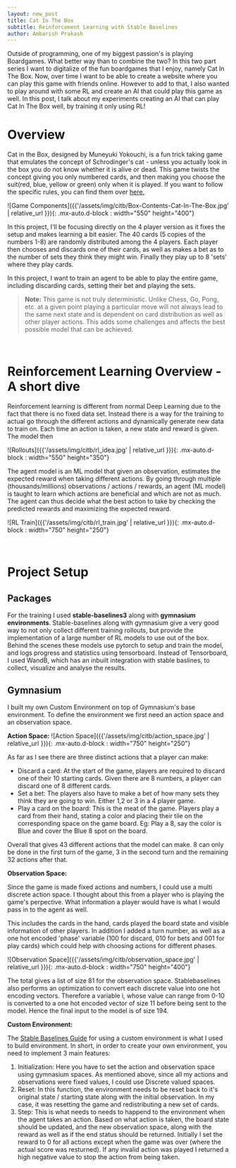 ```yaml
---
layout: new_post
title: Cat In The Box
subtitle: Reinforcement Learning with Stable Baselines
author: Ambarish Prakash
---
```


Outside of programming, one of my biggest passion's is playing Boardgames. What better way than to combine the two? In this two part series I want to digitalize of the fun boardgames that I enjoy, namely Cat In The Box. Now, over time I want to be able to create a website where you can play this game with friends online. However to add to that, I also wanted to play around with some RL and create an AI that could play this game as well. In this post, I talk about my experiments creating an AI that can play Cat In The Box well, by training it only using RL!


# Overview

Cat in the Box, designed by Muneyuki Yokouchi, is a fun trick taking game that emulates the concept of Schrodinger's cat - unless you actually look in the box you do not know whether it is alive or dead. This game twists the concept giving you only numbered cards, and then making you choose the suit(red, blue, yellow or green) only when it is played. If you want to follow the specific rules, you can find them over [here.](https://pegasus.de/media/pdf/39/18/8f/4250231736483_en.pdf)

![Game Components]({{'/assets/img/citb/Box-Contents-Cat-In-The-Box.jpg' | relative_url }}){: .mx-auto.d-block : width="550" height="400"}

In this project, I'll be focusing directly on the 4 player version as it fixes the setup and makes learning a bit easier. The 40 cards (5 copies of the numbers 1-8) are randomly distributed among the 4 players. Each player then chooses and discards one of their cards, as well as makes a bet as to the number of sets they think they might win. Finally they play up to 8 'sets' where they play cards.

In this project, I want to train an agent to be able to play the entire game, including discarding cards, setting their bet and playing the sets.


> **Note:** This game is not truly deterministic. Unlike Chess, Go, Pong, etc. at a given point playing a particular move will not always lead to the same next state and is dependent on card distribution as well as other player actions. This adds some challenges and affects the best possible model that can be achieved. 

<br>

# Reinforcement Learning Overview - A short dive

Reinforcement learning is different from normal Deep Learning due to the fact that there is no fixed data set. Instead there is a way for the training to actual go through the different actions and dynamically generate new data to train on. Each time an action is taken, a new state and reward is given. The model then 

![Rollouts]({{'/assets/img/citb/rl_idea.jpg' | relative_url }}){: .mx-auto.d-block : width="550" height="350"}

The agent model is an ML model that given an observation, estimates the expected reward when taking different actions. By going through multiple (thousands/millions) observations / actions / rewards, an agent (ML model) is taught to learn which actions are beneficial and which are not as much. The agent can thus decide what the best action to take by checking the predicted rewards and maximizing the expected reward.

![RL Train]({{'/assets/img/citb/rl_train.jpg' | relative_url }}){: .mx-auto.d-block : width="750" height="250"}

<br>

# Project Setup

## Packages

For the training I used **stable-baselines3** along with **gymnasium environments**. Stable-baselines along with gymnasium give a very good way to not only collect different training rollouts, but provide the implementation of a large number of RL models to use out of the box. Behind the scenes these models use pytorch to setup and train the model, and logs progress and statistics using tensorboard. Instead of Tensorboard, I used WandB, which has an inbuilt integration with stable baslines, to collect, visualize and analyse the results.


## Gymnasium

I built my own Custom Environment on top of Gymnasium's base environment. To define the environment we first need an action space and an observation space.

**Action Space:**
![Action Space]({{'/assets/img/citb/action_space.jpg' | relative_url }}){: .mx-auto.d-block : width="750" height="250"}

As far as I see there are three distinct actions that a player can make: 
<ul>
    <li> Discard a card: At the start of the game, players are required to discard one of their 10 starting cards. Given there are 8 numbers, a player can discard one of 8 different cards.</li>
    <li> Set a bet: The players also have to make a bet of how many sets they think they are going to win. Either 1,2 or 3 in a 4 player game.</li>
    <li> Play a card on the board: This is the meat of the game. Players play a card from their hand, stating a color and placing their tile on the corresponding space on the game board. Eg: Play a 8, say the color is Blue and cover the Blue 8 spot on the board.</li>
</ul>

Overall that gives 43 different actions that the model can make. 8 can only be done in the first turn of the game, 3 in the second turn and the remaining 32 actions after that.

**Observation Space:**

Since the game is made fixed actions and numbers, I could use a multi discrete action space. I thought about this from a player who is playing the game's perpective. What information a player would have is what I would pass in to the agent as well. 


This includes the cards in the hand, cards played the board state and visible information of other players. In addition I added a turn number, as well as a one hot encoded 'phase' variable (100 for discard, 010 for bets and 001 for play cards) which could help with choosing actions for different phases.

![Observation Space]({{'/assets/img/citb/observation_space.jpg' | relative_url }}){: .mx-auto.d-block : width="750" height="400"}

The total gives a list of size 81 for the observation space. Stablebaselines also performs an optimization to convert each discrete value into one hot encoding vectors. Therefore a variable i, whose value can range from 0-10 is converted to a one hot encoded vector of size 11 before being sent to the model. Hence the final input to the model is of size 194.

 
 **Custom Environment:**
 
 The [Stable Baselines Guide](https://stable-baselines3.readthedocs.io/en/master/guide/custom_env.html) for using a custom environment is what I used to build environment. In short, in order to create your own environment, you need to implement 3 main features:
 <ol>
    <li>
        Initialization: Here you have to set the action and observation space using gymnasium spaces. As mentioned above, since all my actions and observations were fixed values, I could use Discrete valued spaces.
    </li>
    <li>
        Reset: In this function, the environment needs to be reset back to it's original state / starting state along with the initial observation. In my case, it was resetting the game and redistributing a new set of cards.
    </li>
    <li>
        Step: This is what needs to needs to happend to the environment when the agent takes an action. Based on what action is taken, the board state should be updated, and the new observation space, along with the reward as well as if the end status should be returned. Initially I set the reward to 0 for all actions except when the game was over (where the actual score was resturned). If any invalid action was played I returned a high negative value to stop the action from being taken.
    </li>
 </ol>



